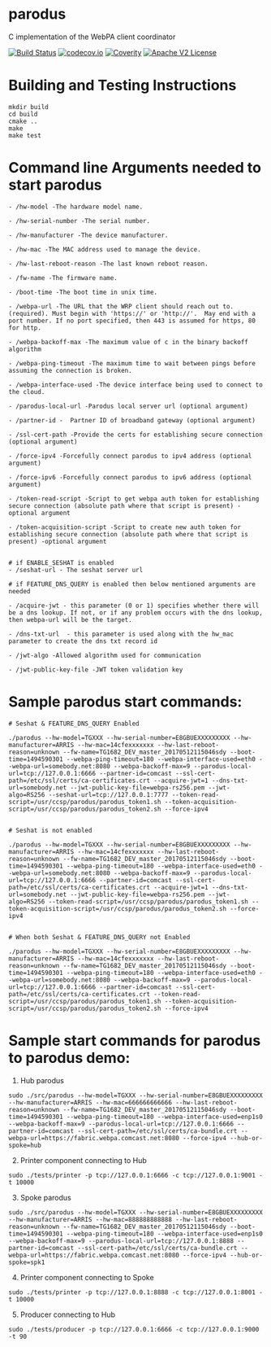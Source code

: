 # parodus

C implementation of the WebPA client coordinator

[![Build Status](https://travis-ci.org/Comcast/parodus.svg?branch=master)](https://travis-ci.org/Comcast/parodus)
[![codecov.io](http://codecov.io/github/Comcast/parodus/coverage.svg?branch=master)](http://codecov.io/github/Comcast/parodus?branch=master)
[![Coverity](https://img.shields.io/coverity/scan/11192.svg)](https://scan.coverity.com/projects/comcast-parodus)
[![Apache V2 License](http://img.shields.io/badge/license-Apache%20V2-blue.svg)](https://github.com/Comcast/parodus/blob/master/LICENSE)
# Building and Testing Instructions

```
mkdir build
cd build
cmake ..
make
make test
```
# Command line Arguments needed to start parodus

```
- /hw-model -The hardware model name.

- /hw-serial-number -The serial number.

- /hw-manufacturer -The device manufacturer.

- /hw-mac -The MAC address used to manage the device.

- /hw-last-reboot-reason -The last known reboot reason.

- /fw-name -The firmware name.

- /boot-time -The boot time in unix time.

- /webpa-url -The URL that the WRP client should reach out to. (required). Must begin with 'https://' or 'http://'.  May end with a port number. If no port specified, then 443 is assumed for https, 80 for http.

- /webpa-backoff-max -The maximum value of c in the binary backoff algorithm

- /webpa-ping-timeout -The maximum time to wait between pings before assuming the connection is broken.

- /webpa-interface-used -The device interface being used to connect to the cloud.

- /parodus-local-url -Parodus local server url (optional argument)

- /partner-id -  Partner ID of broadband gateway (optional argument)

- /ssl-cert-path -Provide the certs for establishing secure connection (optional argument)

- /force-ipv4 -Forcefully connect parodus to ipv4 address (optional argument)

- /force-ipv6 -Forcefully connect parodus to ipv6 address (optional argument)

- /token-read-script -Script to get webpa auth token for establishing secure connection (absolute path where that script is present) -optional argument 

- /token-acquisition-script -Script to create new auth token for establishing secure connection (absolute path where that script is present) -optional argument 


# if ENABLE_SESHAT is enabled
- /seshat-url - The seshat server url 

# if FEATURE_DNS_QUERY is enabled then below mentioned arguments are needed

- /acquire-jwt - this parameter (0 or 1) specifies whether there will be a dns lookup. If not, or if any problem occurs with the dns lookup, then webpa-url will be the target. 

- /dns-txt-url  - this parameter is used along with the hw_mac parameter to create the dns txt record id

- /jwt-algo -Allowed algorithm used for communication

- /jwt-public-key-file -JWT token validation key

```

# Sample parodus start commands:

```
# Seshat & FEATURE_DNS_QUERY Enabled

./parodus --hw-model=TGXXX --hw-serial-number=E8GBUEXXXXXXXXX --hw-manufacturer=ARRIS --hw-mac=14cfexxxxxxx --hw-last-reboot-reason=unknown --fw-name=TG1682_DEV_master_20170512115046sdy --boot-time=1494590301 --webpa-ping-timeout=180 --webpa-interface-used=eth0 --webpa-url=somebody.net:8080 --webpa-backoff-max=9 --parodus-local-url=tcp://127.0.0.1:6666 --partner-id=comcast --ssl-cert-path=/etc/ssl/certs/ca-certificates.crt --acquire-jwt=1 --dns-txt-url=somebody.net --jwt-public-key-file=webpa-rs256.pem --jwt-algo=RS256 --seshat-url=tcp://127.0.0.1:7777 --token-read-script=/usr/ccsp/parodus/parodus_token1.sh --token-acquisition-script=/usr/ccsp/parodus/parodus_token2.sh --force-ipv4


# Seshat is not enabled

./parodus --hw-model=TGXXX --hw-serial-number=E8GBUEXXXXXXXXX --hw-manufacturer=ARRIS --hw-mac=14cfexxxxxxx --hw-last-reboot-reason=unknown --fw-name=TG1682_DEV_master_20170512115046sdy --boot-time=1494590301 --webpa-ping-timeout=180 --webpa-interface-used=eth0 --webpa-url=somebody.net:8080 --webpa-backoff-max=9 --parodus-local-url=tcp://127.0.0.1:6666 --partner-id=comcast --ssl-cert-path=/etc/ssl/certs/ca-certificates.crt --acquire-jwt=1 --dns-txt-url=somebody.net --jwt-public-key-file=webpa-rs256.pem --jwt-algo=RS256 --token-read-script=/usr/ccsp/parodus/parodus_token1.sh --token-acquisition-script=/usr/ccsp/parodus/parodus_token2.sh --force-ipv4


# When both Seshat & FEATURE_DNS_QUERY not Enabled

./parodus --hw-model=TGXXX --hw-serial-number=E8GBUEXXXXXXXXX --hw-manufacturer=ARRIS --hw-mac=14cfexxxxxxx --hw-last-reboot-reason=unknown --fw-name=TG1682_DEV_master_20170512115046sdy --boot-time=1494590301 --webpa-ping-timeout=180 --webpa-interface-used=eth0 --webpa-url=somebody.net:8080 --webpa-backoff-max=9 --parodus-local-url=tcp://127.0.0.1:6666 --partner-id=comcast --ssl-cert-path=/etc/ssl/certs/ca-certificates.crt --token-read-script=/usr/ccsp/parodus/parodus_token1.sh --token-acquisition-script=/usr/ccsp/parodus/parodus_token2.sh --force-ipv4

```

# Sample start commands for parodus to parodus demo:

1. Hub parodus
```
sudo ./src/parodus --hw-model=TGXXX --hw-serial-number=E8GBUEXXXXXXXXX --hw-manufacturer=ARRIS --hw-mac=666666666666 --hw-last-reboot-reason=unknown --fw-name=TG1682_DEV_master_20170512115046sdy --boot-time=1494590301 --webpa-ping-timeout=180 --webpa-interface-used=enp1s0 --webpa-backoff-max=9 --parodus-local-url=tcp://127.0.0.1:6666 --partner-id=comcast --ssl-cert-path=/etc/ssl/certs/ca-bundle.crt --webpa-url=https://fabric.webpa.comcast.net:8080 --force-ipv4 --hub-or-spoke=hub
```

2. Printer component connecting to Hub
```
sudo ./tests/printer -p tcp://127.0.0.1:6666 -c tcp://127.0.0.1:9001 -t 10000
```

3. Spoke parodus
```
sudo ./src/parodus --hw-model=TGXXX --hw-serial-number=E8GBUEXXXXXXXXX --hw-manufacturer=ARRIS --hw-mac=888888888888 --hw-last-reboot-reason=unknown --fw-name=TG1682_DEV_master_20170512115046sdy --boot-time=1494590301 --webpa-ping-timeout=180 --webpa-interface-used=enp1s0 --webpa-backoff-max=9 --parodus-local-url=tcp://127.0.0.1:8888 --partner-id=comcast --ssl-cert-path=/etc/ssl/certs/ca-bundle.crt --webpa-url=https://fabric.webpa.comcast.net:8080 --force-ipv4 --hub-or-spoke=spk1
```

4. Printer component connecting to Spoke
```
sudo ./tests/printer -p tcp://127.0.0.1:8888 -c tcp://127.0.0.1:8001 -t 10000
```

5. Producer connecting to Hub
```
sudo ./tests/producer -p tcp://127.0.0.1:6666 -c tcp://127.0.0.1:9000 -t 90
```
